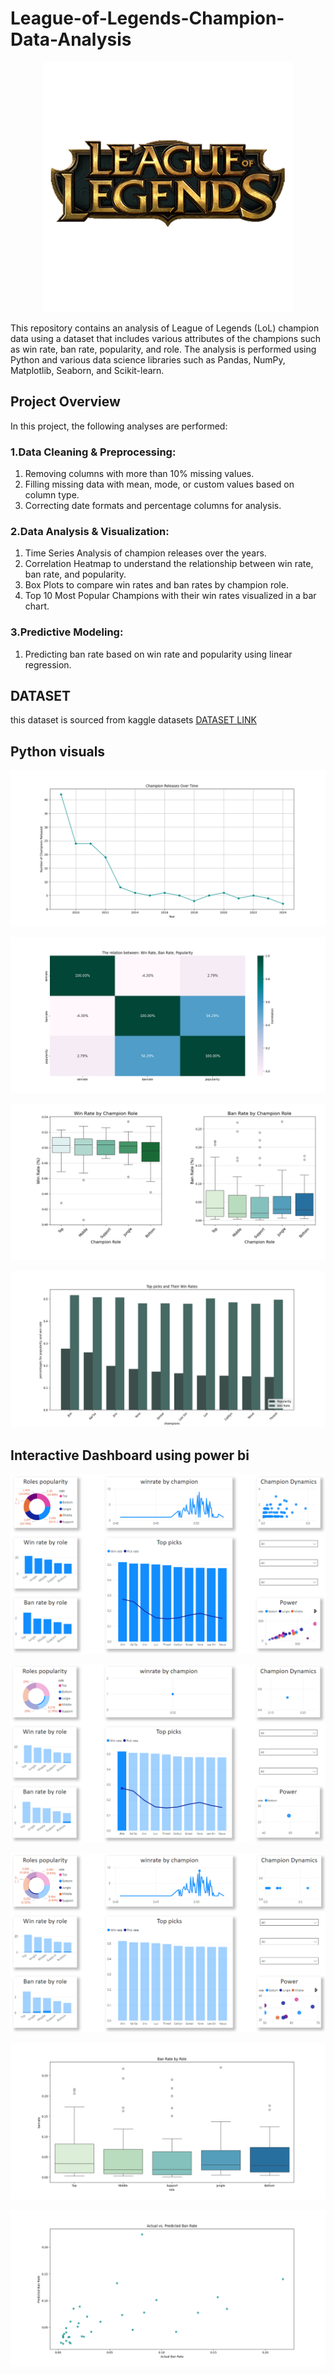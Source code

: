 # League-of-Legends-Champion-Data-Analysis

<p align="center">
    <img width="400" src="https://github.com/agomaa20011/League-of-Legends-Champion-Data-Analysis/blob/main/League%20Of%20Legends.png">
</p>

This repository contains an analysis of League of Legends (LoL) champion data using a dataset that includes various attributes of the champions such as win rate, ban rate, popularity, and role. The analysis is performed using Python and various data science libraries such as Pandas, NumPy, Matplotlib, Seaborn, and Scikit-learn.

## Project Overview

In this project, the following analyses are performed:

### 1.Data Cleaning & Preprocessing:
1. Removing columns with more than 10% missing values.
2. Filling missing data with mean, mode, or custom values based on column type.
3. Correcting date formats and percentage columns for analysis.
### 2.Data Analysis & Visualization:
1. Time Series Analysis of champion releases over the years.
2. Correlation Heatmap to understand the relationship between win rate, ban rate, and popularity.
3. Box Plots to compare win rates and ban rates by champion role.
4. Top 10 Most Popular Champions with their win rates visualized in a bar chart.
### 3.Predictive Modeling:
1. Predicting ban rate based on win rate and popularity using linear regression.

## DATASET

this dataset is sourced from kaggle datasets
[DATASET LINK](https://www.kaggle.com/datasets/delfinaoliva/league-of-legends-champspopularity-winrate-kda)

## Python visuals

![Champion releases over time](https://github.com/agomaa20011/League-of-Legends-Champion-Data-Analysis/blob/main/Visuals/Champions%20Releases%20Over%20Time.png)

![the relationship between: winrate, banrate, popularity](https://github.com/agomaa20011/League-of-Legends-Champion-Data-Analysis/blob/main/Visuals/The%20relatiosn%20between%20winrate%2C%20banrate%2C%20popularity.png)

![winrate, banrate by champion](https://github.com/agomaa20011/League-of-Legends-Champion-Data-Analysis/blob/main/Visuals/winrate%2C%20banrate%20by%20role.png)

![Top pciked champions](https://github.com/agomaa20011/League-of-Legends-Champion-Data-Analysis/blob/main/Visuals/meta.png)


## Interactive Dashboard using power bi

![dashboard](https://github.com/agomaa20011/League-of-Legends-Champion-Data-Analysis/blob/main/dashboard/GENERAL%20DASHBOARD.PNG)

![dashboard](https://github.com/agomaa20011/League-of-Legends-Champion-Data-Analysis/blob/main/dashboard/GENERAL%20DASHBOARD%202.PNG)

![dashboard](https://github.com/agomaa20011/League-of-Legends-Champion-Data-Analysis/blob/main/dashboard/GENERAL%20DASHBOARD%203.PNG)


![ban rate by role](https://github.com/agomaa20011/League-of-Legends-Champion-Data-Analysis/blob/main/Visuals/ban%20rate%20by%20role%20prediction.png)

![actual vs. predicted ban rate](https://github.com/agomaa20011/League-of-Legends-Champion-Data-Analysis/blob/main/Visuals/actual%20vs%20predicted%20ban%20rate.png)
